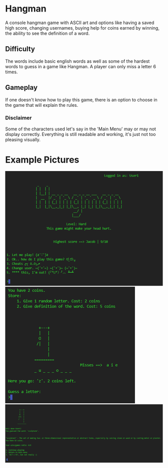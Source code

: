 # Hangman
A console hangman game with ASCII art and options like having a saved high score, changing usernames, buying help for coins earned by winning, the ability to see the definition of a word.

## Difficulty
The words include basic english words as well as some of the hardest words to guess in a game like Hangman. A player can only miss a letter 6 times.

## Gameplay
If one doesn't know how to play this game, there is an option to choose in the game that will explain the rules.

### Disclaimer
Some of the characters used let's say in the 'Main Menu' may or may not display correctly. Everything is still readable and working, it's just not too pleasing visually.

# Example Pictures
<span>
<img src="https://github.com/JacobG03/Hangman/blob/master/examples/example1.png" />
<img src="https://github.com/JacobG03/Hangman/blob/master/examples/example2.png" />
<img src="https://github.com/JacobG03/Hangman/blob/master/examples/example3.png" />
 </span>
